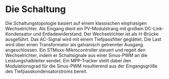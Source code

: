 # Die Schaltung

Die Schaltungstopologie basiert auf einem klassischen einphasigen Wechselrichter. Als Eingang dient ein PV-Modulstrang mit großem DC-Link-Kondensator und Entladewiderstand. Der Wechselrichter ist als H-Brücke ausgeführt. Das AC-Signal wird mit einem Tiefpassfilter geglättet. Die Last wird über einen Transformator als galvanisch getrennter Ausgang angeschlossen. Ein STMxxx-Mikrocontroller steuert und regelt den Wechselrichter, indem er Schaltsignale aus einer Sinus-PWM an die Leistungshalbleiter sendet. Ein MPP-Tracker stellt dabei den Modulationsgrad für die Sinus-PWM resultierend aus der Eingangsgröße des Tiefpasskondensatorstroms bereit.

<!---
Brauchen wir die letzten beiden Sätze in der Erläuterung der Schaltung oder gehört das eher in die Einleitung?
-->
